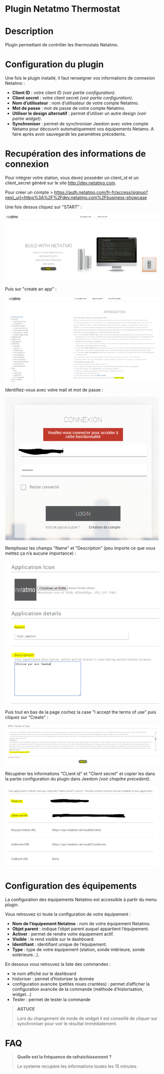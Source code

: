 # Plugin Netatmo Thermostat

# Description

Plugin permettant de contrôler les thermostats Netatmo.

# Configuration du plugin

Une fois le plugin installé, il faut renseigner vos informations de connexion Netatmo :

-   **Client ID** : votre client ID *(voir partie configuration)*.
-   **Client secret** : votre client secret *(voir partie configuration)*.
-   **Nom d’utilisateur** : nom d’utilisateur de votre compte Netatmo.
-   **Mot de passe** : mot de passe de votre compte Netatmo.
-   **Utiliser le design alternatif** : permet d’utiliser un autre design *(voir partie widget)*.
-   **Synchroniser** : permet de synchroniser Jeedom avec votre compte Netamo pour découvrir automatiquement vos équipements Netamo. A faire après avoir sauvegardé les paramètres précedents.

# Recupération des informations de connexion

Pour intégrer votre station, vous devez posséder un client\_id et un client\_secret généré sur le site <http://dev.netatmo.com>.

Pour créer un compte > https://auth.netatmo.com/fr-fr/access/signup?next_url=https%3A%2F%2Fdev.netatmo.com%2Fbusiness-showcase

Une fois dessus cliquez sur "START" :

![netatmoWeather10](../images/netatmoWeather10.png)

Puis sur "create an app" :

![netatmoWeather11](../images/netatmoWeather11.png)

Identifiez-vous avec votre mail et mot de passe :

![netatmoWeather12](../images/netatmoWeather12.png)

Remplissez les champs "Name" et "Description" (peu importe ce que vous mettez ça n’a aucune importance) :

![netatmoWeather13](../images/netatmoWeather13.png)

Puis tout en bas de la page cochez la case "I accept the terms of use" puis cliquez sur "Create" :

![netatmoWeather14](../images/netatmoWeather14.png)

Récupérer les informations "CLient id" et "Client secret" et copier les dans la partie configuration du plugin dans Jeedom *(voir chapitre précedent)*.

![netatmoWeather15](../images/netatmoWeather15.png)

# Configuration des équipements

La configuration des équipements Netatmo est accessible à partir du menu plugin.

Vous retrouvez ici toute la configuration de votre équipement :

-   **Nom de l’équipement Netatmo** : nom de votre équipement Netatmo.
-   **Objet parent** : indique l’objet parent auquel appartient l’équipement.
-   **Activer** : permet de rendre votre équipement actif.
-   **Visible** : le rend visible sur le dashboard.
-   **Identifiant** : identifiant unique de l’équipement.
-   **Type** : type de votre équipement (station, sonde intérieure, sonde extérieure…​).

En dessous vous retrouvez la liste des commandes :

-   le nom affiché sur le dashboard
-   historiser : permet d’historiser la donnée
-   configuration avancée (petites roues crantées) : permet d’afficher la configuration avancée de la commande (méthode d’historisation, widget…)
-   Tester : permet de tester la commande

> **ASTUCE**
>
> Lors du changement de mode de widget il est conseillé de cliquer sur synchroniser pour voir le résultat immédiatement.

# FAQ

>**Quelle est la fréquence de rafraichissement ?**
>
>Le systeme recupère les informations toutes les 15 minutes.
